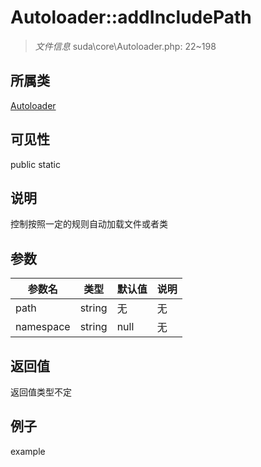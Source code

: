 # Autoloader::addIncludePath

> *文件信息* suda\core\Autoloader.php: 22~198
## 所属类 

[Autoloader](../Autoloader.md)

## 可见性

  public  static
## 说明

控制按照一定的规则自动加载文件或者类

## 参数

| 参数名 | 类型 | 默认值 | 说明 |
|--------|-----|-------|-------|
| path |  string | 无 | 无 |
| namespace |  string | null | 无 |

## 返回值
返回值类型不定

## 例子

example